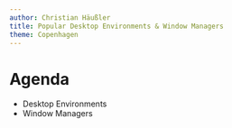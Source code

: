 ```yaml
---
author: Christian Häußler
title: Popular Desktop Environments & Window Managers
theme: Copenhagen
---
```

# Agenda
* Desktop Environments
* Window Managers
